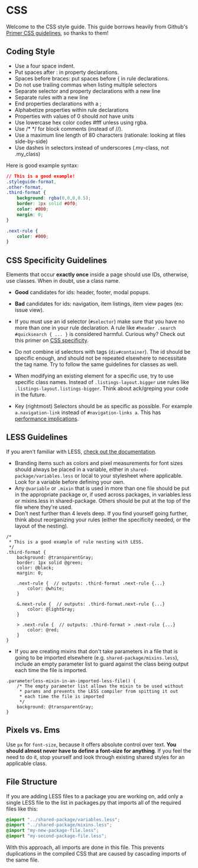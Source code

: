 # CSS

Welcome to the CSS style guide. This guide borrows heavily from Github's [Primer CSS guidelines](http://primercss.io/guidelines/), so thanks to them!

## Coding Style

- Use a four space indent.
- Put spaces after : in property declarations.
- Spaces before braces: put spaces before { in rule declarations.
- Do not use trailing commas when listing multiple selectors
- Separate selector and property declarations with a new line
- Separate rules with a new line
- End properties declarations with a ;
- Alphabetize properties within rule declarations
- Properties with values of 0 should *not* have units
- Use lowercase hex color codes #fff unless using rgba.
- Use /* */ for block comments (instead of //).
- Use a maximum line length of 80 characters (rationale: looking at files side-by-side)
- Use dashes in selectors instead of underscores (.my-class, not .my_class)

Here is good example syntax:

```css
// This is a good example!
.styleguide-format,
.other-format,
.third-format {
    background: rgba(0,0,0,0.5);
    border: 1px solid #0f0;
    color: #000;
    margin: 0;
}

.next-rule {
    color: #000;
}
```

## CSS Specificity Guidelines

Elements that occur **exactly once** inside a page should use IDs, otherwise, use classes. When in doubt, use a class name.

- **Good** candidates for ids: header, footer, modal popups.
- **Bad** candidates for ids: navigation, item listings, item view pages (ex: issue view).

- If you must use an id selector (`#selector`) make sure that you have no more than one in your rule declaration. A rule like `#header .search #quicksearch { ... }` is considered harmful. Curious why? Check out this primer on [CSS specificity](http://css-tricks.com/specifics-on-css-specificity/).
- Do not combine id selectors with tags (`div#container`). The id should be specific enough, and should not be repeated elsewhere to necessitate the tag name. Try to follow the same guidelines for classes as well.
- When modifying an existing element for a specific use, try to use specific class names. Instead of `.listings-layout.bigger` use rules like `.listings-layout.listings-bigger`. Think about ack/greping your code in the future.
- Key (rightmost) Selectors should be as specific as possible. For example `a.navigation-link` instead of `#navigation-links a`. This has [performance implications](http://www.stevesouders.com/blog/2009/06/18/simplifying-css-selectors/).

## LESS Guidelines

If you aren't familiar with LESS, [check out the documentation](http://lesscss.org/).

- Branding items such as colors and pixel measurements for font sizes should always be placed in a variable, either in `shared-package/variables.less` or local to your stylesheet where applicable. Look for a variable before defining your own.
- Any `@variable` or `.mixin` that is used in more than one file should be put in the appropriate package or, if used across packages, in variables.less or mixins.less in shared-package. Others should be put at the top of the file where they're used.
- Don't nest further than 4 levels deep. If you find yourself going further, think about reorganizing your rules (either the specificity needed, or the layout of the nesting).

```less
/*
 * This is a good example of rule nesting with LESS.
 */
.third-format {
    background: @transparentGray;
    border: 1px solid @green;
    color: @black;
    margin: 0;

    .next-rule {  // outputs: .third-format .next-rule {...}
        color: @white;
    }

    &.next-rule {  // outputs: .third-format.next-rule {...}
        color: @lightGray;
    }

    > .next-rule {  // outputs: .third-format > .next-rule {...}
        color: @red;
    }
}
```

- If you are creating mixins that don't take parameters in a file that is going to be imported elsewhere (e.g. `shared-package/mixins.less`), include an empty parameter list to guard against the class being output each time the file is imported.

```less
.parameterless-mixin-in-an-imported-less-file() {
    /* The empty parameter list allows the mixin to be used without
     * params and prevents the LESS compiler from spitting it out
     * each time the file is imported
     */
    background: @transparentGray;
}
```

## Pixels vs. Ems

Use `px` for `font-size`, because it offers absolute control over text. **You should almost never have to define a font-size for anything**. If you feel the need to do it, stop yourself and look through existing shared styles for an applicable class.

## File Structure

If you are adding LESS files to a package you are working on, add only a single LESS file to the list in packages.py that imports all of the required files like this:

```scss
@import "../shared-package/variables.less";
@import "../shared-package/mixins.less";
@import "my-new-package-file.less";
@import "my-second-package-file.less";
```

With this approach, all imports are done in this file. This prevents duplications in the compiled CSS that are caused by cascading imports of the same file.

